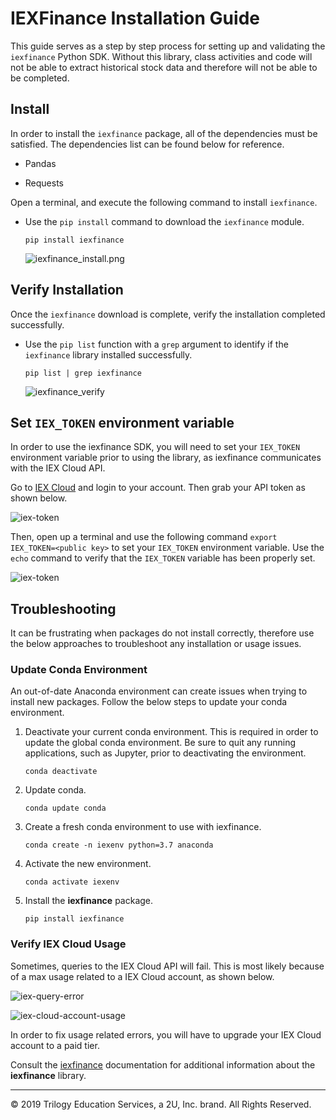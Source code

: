 # IEXFinance Installation Guide

This guide serves as a step by step process for setting up and validating the `iexfinance` Python SDK. Without this library, class activities and code will not be able to extract historical stock data and therefore will not be able to be completed.

## Install

In order to install the `iexfinance` package, all of the dependencies must be satisfied. The dependencies list can be found below for reference.

* Pandas

* Requests

Open a terminal, and execute the following command to install `iexfinance`.

* Use the `pip install` command to download the `iexfinance` module.

  ```shell
  pip install iexfinance
  ```

  ![iexfinance_install.png](Images/iexfinance-install.png)

## Verify Installation

Once the `iexfinance` download is complete, verify the installation completed successfully.

* Use the `pip list` function with a `grep` argument to identify if the `iexfinance` library installed successfully.

  ```shell
  pip list | grep iexfinance
  ```

  ![iexfinance_verify](Images/iexfinance-verify.png)

## Set `IEX_TOKEN` environment variable

In order to use the iexfinance SDK, you will need to set your `IEX_TOKEN` environment variable prior to using the library, as iexfinance communicates with the IEX Cloud API.

Go to [IEX Cloud](https://iexcloud.io/) and login to your account. Then grab your API token as shown below.

  ![iex-token](Images/iex-token.png)

Then, open up a terminal and use the following command `export IEX_TOKEN=<public key>` to set your `IEX_TOKEN` environment variable. Use the `echo` command to verify that the `IEX_TOKEN` variable has been properly set.

  ![iex-token](Images/iex-token-verify.png)

## Troubleshooting

It can be frustrating when packages do not install correctly, therefore use the below approaches to troubleshoot any installation or usage issues.

### Update Conda Environment

An out-of-date Anaconda environment can create issues when trying to install new packages. Follow the below steps to update your conda environment.

1. Deactivate your current conda environment. This is required in order to update the global conda environment. Be sure to quit any running applications, such as Jupyter, prior to deactivating the environment.

    ```shell
    conda deactivate
    ```

2. Update conda.

    ```shell
    conda update conda
    ```

3. Create a fresh conda environment to use with iexfinance.

    ```shell
    conda create -n iexenv python=3.7 anaconda
    ```

4. Activate the new environment.

    ```shell
    conda activate iexenv
    ```

5. Install the **iexfinance** package.

    ```shell
    pip install iexfinance
    ```

### Verify IEX Cloud Usage

Sometimes, queries to the IEX Cloud API will fail. This is most likely because of a max usage related to a IEX Cloud account, as shown below.

  ![iex-query-error](Images/iex-query-error.png)

  ![iex-cloud-account-usage](Images/iex-cloud-account-usage.png)

In order to fix usage related errors, you will have to upgrade your IEX Cloud account to a paid tier.

Consult the [iexfinance](https://addisonlynch.github.io/iexfinance/stable/index.html) documentation for additional information about the **iexfinance** library.

---

© 2019 Trilogy Education Services, a 2U, Inc. brand. All Rights Reserved.
